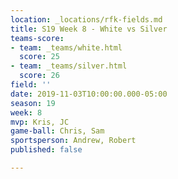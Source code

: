 ```yaml
---
location: _locations/rfk-fields.md
title: S19 Week 8 - White vs Silver
teams-score:
- team: _teams/white.html
  score: 25
- team: _teams/silver.html
  score: 26
field: ''
date: 2019-11-03T10:00:00.000-05:00
season: 19
week: 8
mvp: Kris, JC
game-ball: Chris, Sam
sportsperson: Andrew, Robert
published: false

---
```

